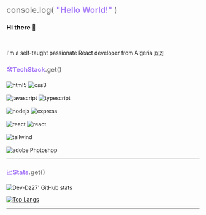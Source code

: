 <h2 style="color: gray; font-weight: 500">console.log(
<span style="color: #a87cf8; font-weight: 600">"Hello World!"</span>
)</h3>

### Hi there 👋

<br />

I'm a self-taught passionate React developer from Algeria 🇩🇿


<h3 style="color: #a87cf8">🛠️TechStack<span style="color: grey; font-weight: 600">.get()</span>
</h3>
<div>
<img alt='html5' src='https://img.shields.io/badge/HTML5-E34F26?style=for-the-badge&logo=html5&logoColor=white'/>
  
 

<img alt='css3' src='https://img.shields.io/badge/CSS3-1572B6?style=for-the-badge&logo=css3&logoColor=white'/>
</div>

<br/>

<div>
<img alt='javascript' src='https://img.shields.io/badge/JavaScript-F7DF1E?style=for-the-badge&logo=javascript&logoColor=black' />

<img alt='typescript' src='https://img.shields.io/badge/TypeScript-007ACC?style=for-the-badge&logo=typescript&logoColor=white' />
</div>

<br/>

<div>
<img alt='nodejs' src='https://img.shields.io/badge/Node.js-43853D?style=for-the-badge&logo=node.js&logoColor=white' />
<img alt='express' src='https://img.shields.io/badge/Express.js-404D59?style=for-the-badge' />
</div>

<br/>

<div>
<img alt='react' src='https://img.shields.io/badge/react-%2320232a.svg?style=for-the-badge&logo=react&logoColor=%2361DAFB'/>
 <img alt='react' src='https://img.shields.io/badge/Next-black?style=for-the-badge&logo=next.js&logoColor=white'/>
</div>

<br/>

<div>
<img alt='tailwind' src='https://img.shields.io/badge/tailwindcss-%2338B2AC.svg?style=for-the-badge&logo=tailwind-css&logoColor=white'/>
</div>

<br/>

<div>
<img alt='adobe Photoshop' src='https://img.shields.io/badge/adobe%20photoshop-%2331A8FF.svg?style=for-the-badge&logo=adobe%20photoshop&logoColor=white'/>

</div>


<hr>
<h3 style="color: #a87cf8">📈Stats<span style="color: grey; font-weight: 600">.get()</span>
</h3>

![Dev-Dz27' GitHub stats](https://github-readme-stats.vercel.app/api?username=Dev-Dz27&theme=dark&show_icons=true)

[![Top Langs](https://github-readme-stats.vercel.app/api/top-langs/?username=Dev-Dz27&theme=dark&layout=compact&langs_count=6)](https://github.com/anuraghazra/github-readme-stats)
<!-- [![Dev-Dz27's GitHub stats](https://github-readme-stats.vercel.app/api?username=Dev-Dz27)](https://github.com/anuraghazra/github-readme-stats) -->

<hr/>
